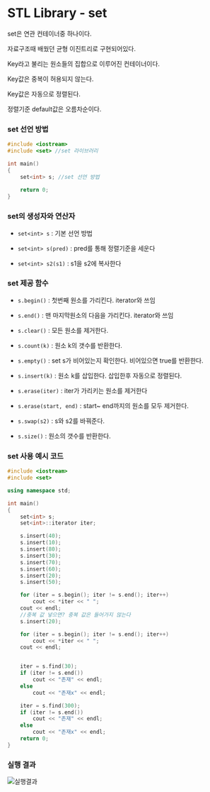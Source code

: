 # STL Library - set

set은 연관 컨테이너중 하나이다.

자료구조때 배웠던 균형 이진트리로 구현되어있다.

Key라고 불리는 원소들의 집합으로 이루어진 컨테이너이다.

Key값은 중복이 허용되지 않는다.

Key값은 자동으로 정렬된다.

정렬기준 default값은 오름차순이다.



### set 선언 방법

```c++
#include <iostream>
#include <set> //set 라이브러리

int main()
{
    set<int> s; //set 선언 방법
    
    return 0;
}
```



### set의 생성자와 연산자

* `set<int> s` : 기본 선언 방법



* `set<int> s(pred)` : pred를 통해 정렬기준을 세운다



* `set<int> s2(s1)` : s1을 s2에 복사한다



### set 제공 함수

* `s.begin()` :  첫번째 원소를 가리킨다. iterator와 쓰임



* `s.end()` :  맨 마지막원소의 다음을 가리킨다. iterator와 쓰임



* `s.clear()` :  모든 원소를 제거한다.



* `s.count(k)` :  원소 k의 갯수를 반환한다.



* `s.empty()` :  set s가 비어있는지 확인한다. 비어있으면 true를 반환한다.



* `s.insert(k)` : 원소 k를 삽입한다. 삽입한후 자동으로 정렬된다. 



* `s.erase(iter)` :  iter가 가리키는 원소를 제거한다



* `s.erase(start, end)` :  start~ end까지의 원소를 모두 제거한다.



* `s.swap(s2)` : s와 s2를 바꿔준다. 



* `s.size()` : 원소의 갯수를 반환한다. 



### set 사용 예시 코드

```C++
#include <iostream>
#include <set>

using namespace std;

int main()
{
	set<int> s;
	set<int>::iterator iter;

	s.insert(40);
	s.insert(10);
	s.insert(80);
	s.insert(30);
	s.insert(70);
	s.insert(60);
	s.insert(20);
	s.insert(50);

	for (iter = s.begin(); iter != s.end(); iter++)
		cout << *iter << " ";
	cout << endl;
	//중복 값 넣으면? 중복 값은 들어가지 않는다
	s.insert(20);

	for (iter = s.begin(); iter != s.end(); iter++)
		cout << *iter << " ";
	cout << endl;


	iter = s.find(30);
	if (iter != s.end())
		cout << "존재" << endl;
	else
		cout << "존재x" << endl;

	iter = s.find(300);
	if (iter != s.end())
		cout << "존재" << endl;
	else
		cout << "존재x" << endl;
	return 0;
}
```



### 실행 결과

![실행결과]()  

